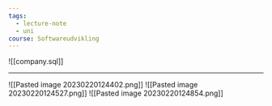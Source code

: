 ```yaml
---
tags:
  - lecture-note
  - uni
course: Softwareudvikling
---
```


![[company.sql]]
***

![[Pasted image 20230220124402.png]]
![[Pasted image 20230220124527.png]]
![[Pasted image 20230220124854.png]]
